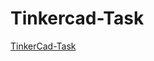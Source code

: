 # Tinkercad-Task

[TinkerCad-Task](https://www.tinkercad.com/things/6GfKthL3gXA-mighty-jaagub/editel?sharecode=EqHDo5iBCXH0u_7zz1NgB9wGwJXRUaBzAVcG-QDWP1Y)
